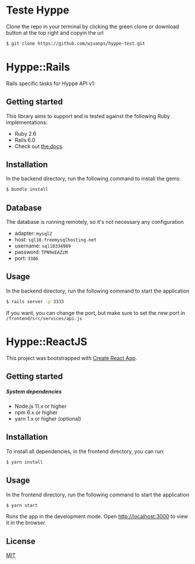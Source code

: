 # Teste Hyppe

Clone the repo in your terminal by clicking the green clone or download button at the top right and copyin the url

```sh
$ git clone https://github.com/wjuanps/hyppe-test.git
```

# Hyppe::Rails

Rails specific tasks for Hyppe API v1:

## Getting started

This library aims to support and is tested against the following Ruby implementations:

- Ruby 2.6
- Rails 6.0
- Check out [the docs](https://guides.rubyonrails.org/getting_started.html).

## Installation

In the backend directory, run the following command to install the gems:

```sh
$ bundle install
```

## Database

The database is running remotely, so it's not necessary any configuration

* adapter: `mysql2`
* host: `sql10.freemysqlhosting.net`
* username: `sql10334989`
* password: `TPN9eEAZzM`
* port: `3306`

## Usage

In the backend directory, run the following command to start the application

```sh
$ rails server -p 3333
```

If you want, you can change the port, but make sure to set the new port in `/frontend/src/services/api.js`


# Hyppe::ReactJS

This project was bootstrapped with [Create React App](https://github.com/facebook/create-react-app).

## Getting started

##### System dependencies

* Node.js 11.x or higher
* npm 6.x or higher
* yarn 1.x or higher (optional)

## Installation

To install all dependencies, in the frontend directory, you can run:

```sh
$ yarn install
```

## Usage

In the frontend directory, run the following command to start the application

```sh
$ yarn start
```

Runs the app in the development mode.
Open [http://localhost:3000](http://localhost:3000) to view it in the browser.

## License
[MIT](https://choosealicense.com/licenses/mit/)
